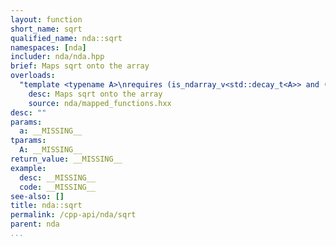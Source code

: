 ```yaml
---
layout: function
short_name: sqrt
qualified_name: nda::sqrt
namespaces: [nda]
includer: nda/nda.hpp
brief: Maps sqrt onto the array
overloads:
  "template <typename A>\nrequires (is_ndarray_v<std::decay_t<A>> and (get_algebra<std::decay_t<A>> != 'M'))\nauto sqrt(A && a)":
    desc: Maps sqrt onto the array
    source: nda/mapped_functions.hxx
desc: ""
params:
  a: __MISSING__
tparams:
  A: __MISSING__
return_value: __MISSING__
example:
  desc: __MISSING__
  code: __MISSING__
see-also: []
title: nda::sqrt
permalink: /cpp-api/nda/sqrt
parent: nda
...
```


